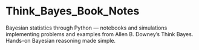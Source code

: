 # Think_Bayes_Book_Notes
Bayesian statistics through Python — notebooks and simulations implementing problems and examples from Allen B. Downey’s Think Bayes. Hands-on Bayesian reasoning made simple.

